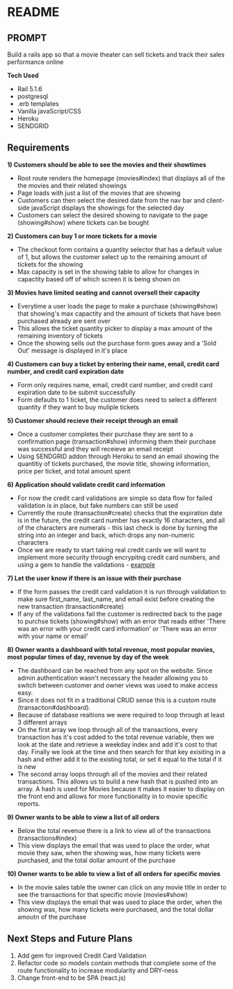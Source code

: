 # README

## PROMPT
Build a rails app so that a movie theater can sell tickets and track their sales performance online

__Tech Used__
* Rail 5.1.6
* postgresql
* .erb templates
* Vanilla javaScript/CSS
* Heroku
* SENDGRID


## Requirements
__1) Customers should be able to see the movies and their showtimes__

* Root route renders the homepage (movies#index) that displays all of the the movies and their related showings
* Page loads with just a list of the movies that are showing
* Customers can then select the desired date from the nav bar and client-side javaScript displays the showings for the selected day
* Customers can select the desired showing to navigate to the page (showing#show) where tickets can be bought

__2) Customers can buy 1 or more tickets for a movie__

* The checkout form contains a quantity selector that has a default value of 1, but allows the customer select up to the remaining amount of tickets for the showing
* Max capacity is set in the showing table to allow for changes in capactity based off of which screen it is being shown on

__3) Movies have limited seating and cannot oversell their capacity__

* Everytime a user loads the page to make a purchase (showing#show) that showing's max capactity and the amount of tickets that have been purchased already are sent over
* This allows the ticket quantity picker to display a max amount of the remaining inventory of tickets
* Once the showing sells out the purchase form goes away and a 'Sold Out' message is displayed in it's place

__4) Customers can buy a ticket by entering their name, email, credit card number, and credit card expiration date__

* Form only requires name, email, credit card number, and credit card expiration date to be submit successfully
* Form defaults to 1 ticket, the customer does need to select a different quantity if they want to buy muliple tickets

__5) Customer should recieve their receipt through an email__

* Once a customer completes their purchase they are sent to a confirmation page (transaction#show) informing them their purchase was successful and they will receieve an email receipt
* Using SENDGRID addon through Heroku to send an email showing the quantitiy of tickets purchased, the movie title, showing information, price per ticket, and total amount spent


__6) Application should validate credit card information__

* For now the credit card validations are simple so data flow for failed validation is in place, but fake numbers can still be used
* Currently the route (transaction#create) checks that the expiration date is in the future, the credit card number has exactly 16 characters, and all of the characters are numerals - this last check is done by turning the string into an integer and back, which drops any non-numeric characters
* Once we are ready to start taking real credit cards we will want to implement more security through encrypitng credit card numbers, and using a gem to handle the validations - [example](https://rubygems.org/gems/credit_card_validations)

__7) Let the user know if there is an issue with their purchase__

* If the form passes the credit card validation it is run through validation to make sure first_name, last_name, and email exist before creating the new transaction (transaction#create)
* If any of the validations fail the customer is redirected back to the page to purchse tickets (showing#show) with an error that reads either 'There was an error with your credit card information' or 'There was an error with your name or email'

__8) Owner wants a dashboard with total revenue, most popular movies, most popular times of day, revenue by day of the week__

* The dashboard can be reached from any spot on the website. Since admin authentication wasn't necessary the header allowing you to switch between customer and owner views was used to make access easy.
* Since it does not fit in a traditional CRUD sense this is a custom route (transaction#dashboard).
* Because of database realtions we were required to loop through at least 3 different arrays
* On the first array we loop through all of the transactions, every transaction has it's cost added to the total revenue variable, then we look at the date and retrieve a weekday index and add it's cost to that day. Finally we look at the time and then search for that key exisiting in a hash and either add it to the existing total, or set it equal to the total if it is new
* The second array loops through all of the movies and their related transactions. This allows us to build a new hash that is pushed into an array. A hash is used for Movies because it makes it easier to display on the front end and allows for more functionality in to movie specific reports.

__9) Owner wants to be able to view a list of all orders__

* Below the total revenue there is a link to view all of the transactions (transactions#index)
* This view displays the email that was used to place the order, what movie they saw, when the showing was, how many tickets were purchased, and the total dollar amount of the purchase

__10) Owner wants to be able to view a list of all orders for specific movies__

* In the movie sales table the owner can click on any movie title in order to see the transactions for that specific movie (movies#show)
* This view displays the email that was used to place the order, when the showing was, how many tickets were purchased, and the total dollar amoutn of the purchase


## Next Steps and Future Plans
1. Add gem for improved Credit Card Validation
2. Refactor code so models contain methods that complete some of the route functionality to increase modularity and DRY-ness
3. Change front-end to be SPA (react.js)







